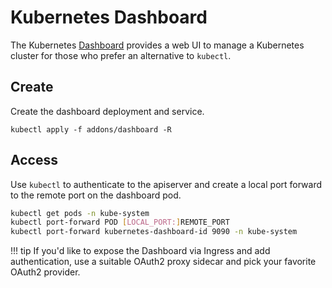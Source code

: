 # Kubernetes Dashboard

The Kubernetes [Dashboard](https://github.com/kubernetes/dashboard) provides a web UI to manage a Kubernetes cluster for those who prefer an alternative to `kubectl`.

## Create

Create the dashboard deployment and service.

```
kubectl apply -f addons/dashboard -R
```

## Access

Use `kubectl` to authenticate to the apiserver and create a local port forward to the remote port on the dashboard pod.

```sh
kubectl get pods -n kube-system
kubectl port-forward POD [LOCAL_PORT:]REMOTE_PORT
kubectl port-forward kubernetes-dashboard-id 9090 -n kube-system
```

!!! tip
    If you'd like to expose the Dashboard via Ingress and add authentication, use a suitable OAuth2 proxy sidecar and pick your favorite OAuth2 provider.
